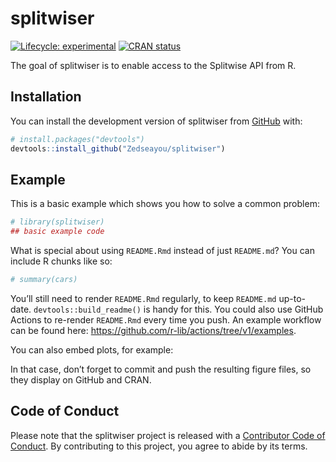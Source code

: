 
<!-- README.md is generated from README.Rmd. Please edit that file -->

# splitwiser

<!-- badges: start -->

[![Lifecycle:
experimental](https://img.shields.io/badge/lifecycle-experimental-orange.svg)](https://lifecycle.r-lib.org/articles/stages.html#experimental)
[![CRAN
status](https://www.r-pkg.org/badges/version/splitwiser)](https://CRAN.R-project.org/package=splitwiser)
<!-- badges: end -->

The goal of splitwiser is to enable access to the Splitwise API from R.

## Installation

You can install the development version of splitwiser from
[GitHub](https://github.com/) with:

``` r
# install.packages("devtools")
devtools::install_github("Zedseayou/splitwiser")
```

## Example

This is a basic example which shows you how to solve a common problem:

``` r
# library(splitwiser)
## basic example code
```

What is special about using `README.Rmd` instead of just `README.md`?
You can include R chunks like so:

``` r
# summary(cars)
```

You’ll still need to render `README.Rmd` regularly, to keep `README.md`
up-to-date. `devtools::build_readme()` is handy for this. You could also
use GitHub Actions to re-render `README.Rmd` every time you push. An
example workflow can be found here:
<https://github.com/r-lib/actions/tree/v1/examples>.

You can also embed plots, for example:

In that case, don’t forget to commit and push the resulting figure
files, so they display on GitHub and CRAN.

## Code of Conduct

Please note that the splitwiser project is released with a [Contributor
Code of
Conduct](https://contributor-covenant.org/version/2/0/CODE_OF_CONDUCT.html).
By contributing to this project, you agree to abide by its terms.
